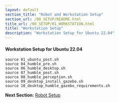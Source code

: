 ```yaml
---
layout: default
section_title: "Robot and Workstation Setup"
section_url: /00_SETUP/README.html
title_url: /00_SETUP/01_WORKSTATION.html
title: "Workstation Setup"
description: "Workstation Setup for Ubuntu 22.04"
---
```


#### Workstation Setup for Ubuntu 22.04

```shell
source 01_ubuntu_post.sh
source 04_humble_pre.sh
source 06_humble_desktop.sh
source 07_humble_post.sh
source 08_humble_perception.sh
source 09_desktop_install_gazebo.sh
source 10_desktop_humble_gazebo_requirements.sh
```

__Next Section:__ [Robot Setup](02_ROBOT.md)
